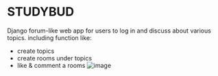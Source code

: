 # STUDYBUD
Django forum-like web app for users to log in and discuss about various topics.
including function like:
- create topics
- create rooms under topics
- like & comment a rooms
![image](https://github.com/wongzc/STUDYBUD/assets/52870701/d8500ca9-9995-47c7-84ea-a3fc2856fb80)

